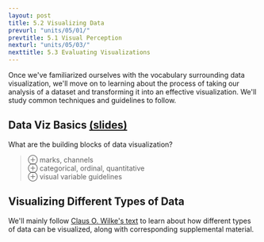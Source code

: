 ```yaml
---
layout: post
title: 5.2 Visualizing Data
prevurl: "units/05/01/"
prevtitle: 5.1 Visual Perception
nexturl: "units/05/03/"
nexttitle: 5.3 Evaluating Visualizations
---
```

Once we've familiarized ourselves with the vocabulary surrounding data visualization, we'll move on to learning about the process of taking our analysis of a dataset and transforming it into an effective visualization. We'll study common techniques and guidelines to follow.

## Data Viz Basics [(slides)][basics]
What are the building blocks of data visualization?

> ⊕ marks, channels  
> ⊕ categorical, ordinal, quantitative  
> ⊕ visual variable guidelines

## Visualizing Different Types of Data
We'll mainly follow [Claus O. Wilke's text](https://clauswilke.com/dataviz/visualizing-amounts.html) to learn about how different types of data can be visualized, along with corresponding supplemental material.

[basics]: https://docs.google.com/presentation/d/1UTEdkaYEJF7uMeMJcntpmmEr8ulslOzz4H6xGGmu53I/edit?usp=sharing